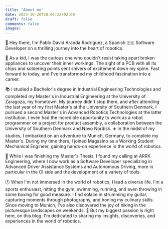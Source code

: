 ```yaml
---
title: "About me"
date: 2023-10-20T20:06:22+02:00
draft: false
comments: false
images:
---
```


🤖 Hey there, I'm Pablo David Aranda Rodriguez, a Spanish 🇪🇸 Software Developer on a thrilling journey into the heart of robotics.

🔧 As a kid, I was the curious one who couldn't resist taking apart broken appliances to uncover their inner workings. The sight of a PCB with all its chips and soldering points sent shivers of excitement down my spine. Fast forward to today, and I've transformed my childhood fascination into a career.

📚 I studied a Bachelor's degree in Industrial Engineering Technologies and completed my Master's in Industrial Engineering at the University of Zaragoza, my hometown. My journey didn't stop there, and after attending the last year of my first Master's at the University of Southern Denmark, I pursued a second Master's in Advanced Robotics Technologies at the latter institution. I even had the incredible opportunity to work as a robot programmer on a project for product assembly, a collaboration between the University of Southern Denmark and Novo Nordisk. ✈️ In the midst of my studies, I embarked on an adventure to Munich, Germany, to complete my Master's. During my time there, I joined Magazino as a Working Student Mechanical Engineer, gaining hands-on experience in the world of robotics.

🚗 While I was finishing my Master's Thesis, I found my calling at ARRK Engineering, where I now work as a Software Developer specializing in Advanced Driver Assistance Systems and Autonomous Driving, more in particular in the CI side and the development of a variety of tools.

🕐 When I'm not immersed in the world of robotics, I lead a diverse life. I'm a sports enthusiast, hitting the gym, swimming, running, and even throwing in some boxing for good measure. I find solace in strumming my guitar, capturing moments through photography, and honing my culinary skills. Since moving to Munich, I've also discovered the joy of hiking in the picturesque landscapes on weekends. 📝 But my biggest passion is right here, on this blog. I'm dedicated to sharing my insights, discoveries, and experiences in the world of robotics. 